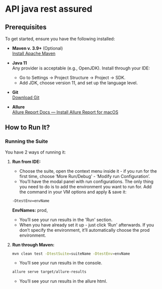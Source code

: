 # API java rest assured

## Prerequisites

To get started, ensure you have the following installed:

- **Maven v. 3.9+** (Optional)  
  [Install Apache Maven](https://maven.apache.org/install.html)

- **Java 11**  
  Any provider is acceptable (e.g., OpenJDK). Install through your IDE:
  - Go to Settings -> Project Structure -> Project -> SDK.
  - Add JDK, choose version 11, and set up the language level.

- **Git**  
  [Download Git](https://git-scm.com/downloads)

- **Allure**  
  [Allure Report Docs — Install Allure Report for macOS](https://docs.qameta.io/allure/#_installing_a_tool)

## How to Run It?

### Running the Suite
You have 2 ways of running it:

1. **Run from IDE:**
    - Choose the suite, open the context menu inside it - if you run for the first time, choose ‘More Run/Debug' - ‘Modify run Configuration’.
    - You’ll have the modal panel with run configurations. The only thing you need to do is to add the environment you want to run for. Add the command in your VM options and apply & save it:

    ```bash
    -DtestEnv=envName
    ```

   **EnvNames:** prod,

    - You’ll see your run results in the 'Run' section.
    - When you have already set it up - just click ‘Run' afterwards. If you don’t specify the environment, it’ll automatically choose the prod environment.

2. **Run through Maven:**

    ```bash
    mvn clean test -DtestSuite=suiteName -DtestEnv=envName
    ```

    - You’ll see your run results in the console.
    
    ```bash
    allure serve target/allure-results
    ```
    - You’ll see your run results in the allure html.

